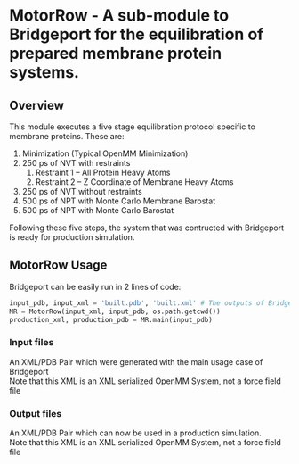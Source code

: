 # MotorRow - A sub-module to Bridgeport for the equilibration of prepared membrane protein systems.
## Overview
This module executes a five stage equilibration protocol specific to membrane proteins.  These are:
1. Minimization (Typical OpenMM Minimization)​
2. 250 ps of NVT with restraints​
    1. Restraint 1 – All Protein Heavy Atoms​
    2. Restraint 2 – Z Coordinate of Membrane Heavy Atoms​
3. 250 ps of NVT without restraints​
4. 500 ps of NPT with Monte Carlo Membrane Barostat​
5. 500 ps of NPT with Monte Carlo Barostat

Following these five steps, the system that was contructed with Bridgeport is ready for production simulation.

## MotorRow Usage 
Bridgeport can be easily run in 2 lines of code:

```python
input_pdb, input_xml = 'built.pdb', 'built.xml' # The outputs of Bridgeport
MR = MotorRow(input_xml, input_pdb, os.path.getcwd())
production_xml, production_pdb = MR.main(input_pdb)
```

### Input files
An XML/PDB Pair which were generated with the main usage case of Bridgeport\
Note that this XML is an XML serialized OpenMM System, not a force field file

### Output files
An XML/PDB Pair which can now be used in a production simulation.\
Note that this XML is an XML serialized OpenMM System, not a force field file

